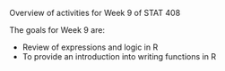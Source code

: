 Overview of activities for Week 9 of STAT 408

The goals for Week 9 are:

- Review of expressions and logic in R
- To provide an introduction into writing functions in R
